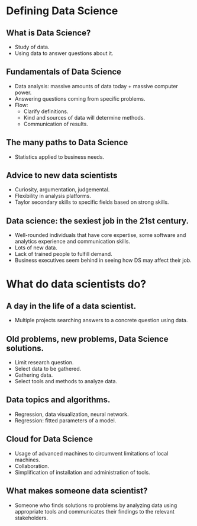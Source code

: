 # Defining Data Science

## What is Data Science?
- Study of data.
- Using data to answer questions about it.

## Fundamentals of Data Science
- Data analysis: massive amounts of data today + massive computer power.
- Answering questions coming from specific problems.
- Flow:
    - Clarify definitions.
    - Kind and sources of data will determine methods.
    - Communication of results.

## The many paths to Data Science
- Statistics applied to business needs.

## Advice to new data scientists
- Curiosity, argumentation, judgemental.
- Flexibility in analysis platforms.
- Taylor secondary skills to specific fields based on strong skills.

## Data science: the sexiest job in the 21st century.
- Well-rounded individuals that have core expertise, some software and analytics experience and communication skills.
- Lots of new data.
- Lack of trained people to fulfill demand.
- Business executives seem behind in seeing how DS may affect their job.

# What do data scientists do?

## A day in the life of a data scientist.
- Multiple projects searching answers to a concrete question using data.

## Old problems, new problems, Data Science solutions.
- Limit research question.
- Select data to be gathered.
- Gathering data.
- Select tools and methods to analyze data.

## Data topics and algorithms.
- Regression, data visualization, neural network.
- Regression: fitted parameters of a model.

## Cloud for Data Science
- Usage of advanced machines to circumvent limitations of local machines.
- Collaboration.
- Simplification of installation and administration of tools.

## What makes someone data scientist?
- Someone who finds solutions ro problems by analyzing data using appropriate tools and communicates their findings to the relevant stakeholders.
